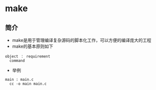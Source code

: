 # make
## 简介
- make是用于管理编译复杂源码的脚本化工作，可以方便的编译庞大的工程
- make的基本原则如下
```
object ： requirement
  command
```
- 举例
```
main : main.c
  cc -o main main.c
```
